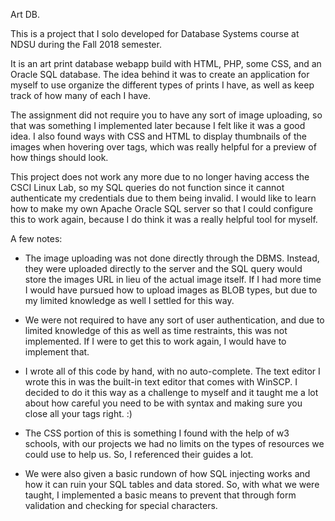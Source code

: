 Art DB.

This is a project that I solo developed for Database Systems course at NDSU during the Fall 2018 semester.

It is an art print database webapp build with HTML, PHP, some CSS, and an Oracle SQL database. The idea behind it was to create an
application for myself to use organize the different types of prints I have, as well as keep track of how many of each I have.

The assignment did not require you to have any sort of image uploading, so that was something I implemented later because I felt like it
was a good idea. I also found ways with CSS and HTML to display thumbnails of the images when hovering over <a> tags, which was really
helpful for a preview of how things should look.
 
This project does not work any more due to no longer having access the CSCI Linux Lab, so my SQL queries do not function since it cannot 
authenticate my credentials due to them being invalid. I would like to learn how to make my own Apache Oracle SQL server so that I could
configure this to work again, because I do think it was a really helpful tool for myself.

A few notes:
- The image uploading was not done directly through the DBMS. Instead, they were uploaded directly to the server and the SQL query would 
  store the images URL in lieu of the actual image itself. If I had more time I would have pursued how to upload images as BLOB types, but
  due to my limited knowledge as well I settled for this way.

- We were not required to have any sort of user authentication, and due to limited knowledge of this as well as time restraints, this was
  not implemented. If I were to get this to work again, I would have to implement that.
  
- I wrote all of this code by hand, with no auto-complete. The text editor I wrote this in was the built-in text editor that comes with 
  WinSCP. I decided to do it this way as a challenge to myself and it taught me a lot about how careful you need to be with syntax and 
  making sure you close all your tags right. :)
  
- The CSS portion of this is something I found with the help of w3 schools, with our projects we had no limits on the types of resources 
  we could use to help us. So, I referenced their guides a lot.
  
- We were also given a basic rundown of how SQL injecting works and how it can ruin your SQL tables and data stored. So, with what we were 
  taught, I implemented a basic means to prevent that through form validation and checking for special characters.
